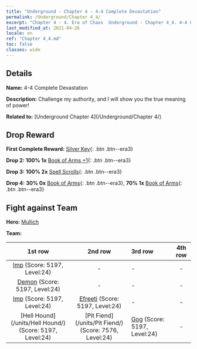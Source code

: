 ```yaml
---
title: "Underground - Chapter 4 - 4-4 Complete Devastation"
permalink: /Underground/Chapter 4_4/
excerpt: "Chapter 4 - 4. Era of Chaos  Underground - Chapter 4_4. 4-4 Complete Devastation"
last_modified_at: 2021-04-26
locale: en
ref: "Chapter 4_4.md"
toc: false
classes: wide
---
```


## Details

 **Name:** 4-4 Complete Devastation

 **Description:** Challenge my authority, and I will show you the true meaning of power!

 **Related to:** [Underground Chapter 4](/Underground/Chapter 4/)

## Drop Reward

 **First Complete Reward:** [Silver Key](/Items/con_693/){: .btn .btn--era3}

 **Drop 2:** **100% 1x** [Book of Arms +1](/Items/mat_25/){: .btn .btn--era3}

 **Drop 3:** **100% 2x** [Spell Scrolls](/Items/con_694/){: .btn .btn--era3}

 **Drop 4:** **30% 0x** [Book of Arms](/Items/mat_18/){: .btn .btn--era3}, **70% 1x** [Book of Arms](/Items/mat_18/){: .btn .btn--era3}


## Fight against Team
 **Hero:** [Mullich](/heroes/Mullich/)

 **Team:**


  | 1st row | 2nd row | 3rd row | 4th row |
  |:----:|:----:|:----|:----:|
  | [Imp](/units/Imp/) (Score: 5197, Level:24)  | - | - | - |
  | [Demon](/units/Demon/) (Score: 5197, Level:24)  | - | - | - |
  | [Imp](/units/Imp/) (Score: 5197, Level:24)  | [Efreeti](/units/Efreeti/) (Score: 5197, Level:24)  | - | - |
  | [Hell Hound](/units/Hell Hound/) (Score: 5197, Level:24)  | [Pit Fiend](/units/Pit Fiend/) (Score: 7576, Level:24)  | [Gog](/units/Gog/) (Score: 5197, Level:24)  | - |


